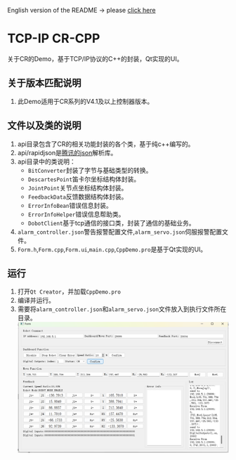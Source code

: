English version of the README -> please [click here](./README-EN.md)

# TCP-IP CR-CPP
关于CR的Demo，基于TCP/IP协议的C++的封装，Qt实现的UI。

## 关于版本匹配说明
1. 此Demo适用于CR系列的V4.1及以上控制器版本。

## 文件以及类的说明
1. api目录包含了CR的相关功能封装的各个类，基于纯c++编写的。
2. api/rapidjson是[腾讯的json](https://github.com/Tencent/rapidjson)解析库。
3. api目录中的类说明：
    - `BitConverter`封装了字节与基础类型的转换。
    - `DescartesPoint`笛卡尔坐标结构体封装。
    - `JointPoint`关节点坐标结构体封装。
    - `FeedbackData`反馈数据结构体封装。
    - `ErrorInfoBean`错误信息封装。
    - `ErrorInfoHelper`错误信息帮助类。
    - `DobotClient`基于tcp通信的接口类，封装了通信的基础业务。
4. `alarm_controller.json`警告报警配置文件,`alarm_servo.json`伺服报警配置文件。
5. `Form.h`,`Form.cpp`,`Form.ui`,`main.cpp`,`CppDemo.pro`是基于Qt实现的UI。

##  运行
1. 打开`Qt Creator`，并加载`CppDemo.pro`
2. 编译并运行。
3. 需要将`alarm_controller.json`和`alarm_servo.json`文件放入到执行文件所在目录。
![CppDemo](./image.png)